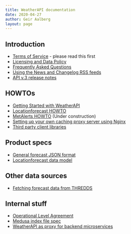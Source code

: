```yaml
---
title: WeatherAPI documentation
date: 2020-04-27
author: Geir Aalberg
layout: page
---
```



## Introduction

- [Terms of Service](./TermsOfService) - please read this first
- [Licensing and Data Policy](./License)
- [Frequently Asked Questions](./FAQ)
- [Using the News and Changelog RSS feeds](./RSS)
- [API v.3 release notes](./v3relnotes)

## HOWTOs

- [Getting Started with WeatherAPI](./GettingStarted)
- [Locationforecast HOWTO](locationforecast/HowTO)
- [MetAlerts HOWTO]() (Under construction)
-  [Setting up your own caching proxy server using Nginx](https://github.com/havardf/locationforecast-tutorial)
- [Third party client libraries](./ClientLibraries)

## Product specs

- [General forecast JSON format](./ForecastJSON)
- [Locationforecast data model](./locationforecast/datamodel)

## Other data sources

- [Fetching forecast data from THREDDS](./thredds)

## Internal stuff

- [Operational Level Agreement](./OLA)
- [Medusa index file spec](./indexfiles)
- [WeatherAPI as proxy for backend microservices](./ProxyForBackends)
